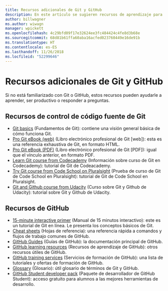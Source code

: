 ```yaml
---
title: Recursos adicionales de Git y GitHub
description: En este artículo se sugieren recursos de aprendizaje para Git y GitHub con vistas a contribuir a docs.microsoft.com.
author: billwagner
ms.author: wiwagn
manager: wpickett
ms.openlocfilehash: 4c29bfd09f17e32624ee3fc484424c4fe8d3b68e
ms.sourcegitcommit: 68d81b61ffa60aba16acfed023760449e16de91b
ms.translationtype: HT
ms.contentlocale: es-ES
ms.lasthandoff: 11/26/2018
ms.locfileid: "52299646"
---
```

# <a name="additional-git-and-github-resources"></a>Recursos adicionales de Git y GitHub

Si no está familiarizado con Git o GitHub, estos recursos pueden ayudarle a aprender, ser productivo o responder a preguntas.

## <a name="git-source-control-resources"></a>Recursos de control de código fuente de Git

- [Git basics](https://go.microsoft.com/fwlink/?linkid=853939) (Fundamentos de Git): contiene una visión general básica de cómo funciona Git.
- [Pro Git eBook (web)](https://go.microsoft.com/fwlink/?linkid=853940) (Libro electrónico profesional de Git [web]): esta es una referencia exhaustiva de Git, en formato HTML.
- [Pro Git eBook (PDF)](https://progit2.s3.amazonaws.com/en/2016-03-22-f3531/progit-en.1084.pdf) (Libro electrónico profesional de Git [PDF]): igual que el vínculo anterior, en formato PDF.
- [Learn Git course from Codecademy](https://www.codecademy.com/learn/learn-git) (Información sobre curso de Git en Codecademy): tutorial de Git de Codeacademy.
- [Try Git course from Code School on Pluralsight](https://www.pluralsight.com/courses/code-school-git-real) (Prueba de curso de Git de Code School en Pluralsight): tutorial de Git de Code School en Pluralsight.
- [Git and Github course from Udacity](https://www.udacity.com/course/how-to-use-git-and-github--ud775) (Curso sobre Git y Github de Udacity): tutorial sobre Git y Github de Udacity.

## <a name="github-resources"></a>Recursos de GitHub

- [15-minute interactive primer](https://try.github.io/) (Manual de 15 minutos interactivo): este es un tutorial de Git en línea. Le presenta los conceptos básicos de Git.
- [Cheat sheets](https://go.microsoft.com/fwlink/?linkid=853941) (Hojas de referencia): una referencia rápida a comandos y flujos de trabajo comunes de GitHub.
- [GitHub Guides](https://guides.github.com/) (Guías de GitHub): la documentación principal de GitHub.
- [GitHub learning resources](https://help.github.com/articles/git-and-github-learning-resources/) (Recursos de aprendizaje de GitHub): otros recursos útiles de GitHub.
- [GitHub training services](https://services.github.com/training/) (Servicios de formación de GitHub): una lista de tutoriales y ofertas de formación de GitHub.
- [Glossary](https://help.github.com/articles/github-glossary) (Glosario): útil glosario de términos de Git y GitHub.
- [GitHub Student developer pack](https://education.github.com/pack) (Paquete de desarrollador de GitHub Student): acceso gratuito para alumnos a las mejores herramientas de desarrollo.
